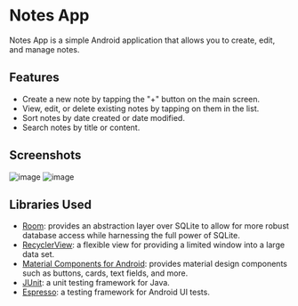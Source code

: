 # Notes App

Notes App is a simple Android application that allows you to create, edit, and manage notes.

## Features

* Create a new note by tapping the "+" button on the main screen.
* View, edit, or delete existing notes by tapping on them in the list.
* Sort notes by date created or date modified.
* Search notes by title or content.

## Screenshots
![image](https://github.com/RePlaze/Notes/assets/115911341/fcf783e8-b518-44d7-9336-2004af3aad8c)
![image](https://github.com/RePlaze/Notes/assets/115911341/c6751f1d-c4d1-47d5-8eb0-d4fc34416089)
## Libraries Used

* [Room](https://developer.android.com/training/data-storage/room): provides an abstraction layer over SQLite to allow for more robust database access while harnessing the full power of SQLite.
* [RecyclerView](https://developer.android.com/guide/topics/ui/layout/recyclerview): a flexible view for providing a limited window into a large data set.
* [Material Components for Android](https://material.io/develop/android/docs/getting-started/): provides material design components such as buttons, cards, text fields, and more.
* [JUnit](https://junit.org/junit4/): a unit testing framework for Java.
* [Espresso](https://developer.android.com/training/testing/espresso): a testing framework for Android UI tests.
